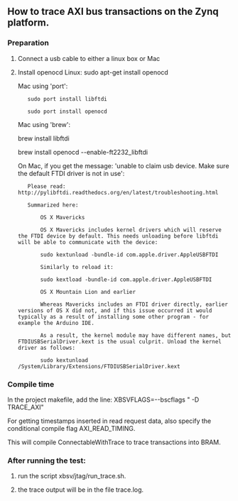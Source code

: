 
## How to trace AXI bus transactions on the Zynq platform.

### Preparation

1. Connect a usb cable to either a linux box or Mac

2. Install openocd
      Linux: sudo apt-get install openocd

      Mac using 'port': 

          sudo port install libftdi

          sudo port install openocd

      Mac using 'brew': 

	  brew install libftdi

	  brew install openocd --enable-ft2232_libftdi

      On Mac, if you get the message: 'unable to claim usb device. Make sure the default FTDI driver is not in use':

          Please read: http://pylibftdi.readthedocs.org/en/latest/troubleshooting.html

          Summarized here:

              OS X Mavericks

              OS X Mavericks includes kernel drivers which will reserve the FTDI device by default. This needs unloading before libftdi will be able to communicate with the device:

              sudo kextunload -bundle-id com.apple.driver.AppleUSBFTDI

              Similarly to reload it:

              sudo kextload -bundle-id com.apple.driver.AppleUSBFTDI

              OS X Mountain Lion and earlier

              Whereas Mavericks includes an FTDI driver directly, earlier versions of OS X did not, and if this issue occurred it would typically as a result of installing some other program - for example the Arduino IDE.

              As a result, the kernel module may have different names, but FTDIUSBSerialDriver.kext is the usual culprit. Unload the kernel driver as follows:

              sudo kextunload /System/Library/Extensions/FTDIUSBSerialDriver.kext


### Compile time

In the project makefile, add the line:
     XBSVFLAGS=--bscflags " -D TRACE_AXI"

For getting timestamps inserted in read request data, also specify the conditional compile flag AXI_READ_TIMING.

This will compile ConnectableWithTrace to trace transactions into BRAM.

### After running the test:

1. run the script xbsv/jtag/run_trace.sh.

2. the trace output will be in the file trace.log.
